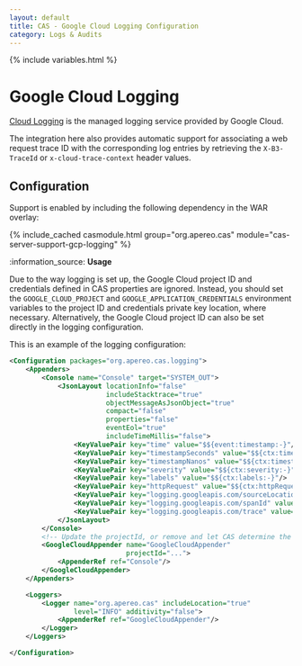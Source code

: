 ```yaml
---
layout: default
title: CAS - Google Cloud Logging Configuration
category: Logs & Audits
---
```


{% include variables.html %}

# Google Cloud Logging

[Cloud Logging](https://cloud.google.com/logging/) is the managed logging service provided by Google Cloud.

The integration here also provides automatic support for associating a web request trace ID with the corresponding log entries
by retrieving the `X-B3-TraceId` or `x-cloud-trace-context` header values.

## Configuration

Support is enabled by including the following dependency in the WAR overlay:

{% include_cached casmodule.html group="org.apereo.cas" module="cas-server-support-gcp-logging" %}

<div class="alert alert-info">:information_source: <strong>Usage</strong><p>
Due to the way logging is set up, the Google Cloud project ID and credentials 
defined in CAS properties are ignored. Instead, you should set the <code>GOOGLE_CLOUD_PROJECT</code> 
and <code>GOOGLE_APPLICATION_CREDENTIALS</code> environment variables to the project ID and credentials 
private key location, where necessary. Alternatively, the Google Cloud project ID can also be set directly
in the logging configuration.</p></div>

This is an example of the logging configuration:

```xml
<Configuration packages="org.apereo.cas.logging">
    <Appenders>
        <Console name="Console" target="SYSTEM_OUT">
            <JsonLayout locationInfo="false"
                        includeStacktrace="true"
                        objectMessageAsJsonObject="true"
                        compact="false"
                        properties="false"
                        eventEol="true"
                        includeTimeMillis="false">
                <KeyValuePair key="time" value="$${event:timestamp:-}"/>
                <KeyValuePair key="timestampSeconds" value="$${ctx:timestampSeconds:-}"/>
                <KeyValuePair key="timestampNanos" value="$${ctx:timestampNanos:-}"/>
                <KeyValuePair key="severity" value="$${ctx:severity:-}"/>
                <KeyValuePair key="labels" value="$${ctx:labels:-}"/>
                <KeyValuePair key="httpRequest" value="$${ctx:httpRequest:-}"/>
                <KeyValuePair key="logging.googleapis.com/sourceLocation" value="$${ctx:sourceLocation:-}"/>
                <KeyValuePair key="logging.googleapis.com/spanId" value="$${ctx:spanId:-}"/>
                <KeyValuePair key="logging.googleapis.com/trace" value="$${ctx:traceId:-}"/>
            </JsonLayout>
        </Console>
        <!-- Update the projectId, or remove and let CAS determine the project id automatically -->
        <GoogleCloudAppender name="GoogleCloudAppender" 
                             projectId="...">
            <AppenderRef ref="Console"/>
        </GoogleCloudAppender>
    </Appenders>

    <Loggers>
        <Logger name="org.apereo.cas" includeLocation="true" 
                level="INFO" additivity="false">
            <AppenderRef ref="GoogleCloudAppender"/>
        </Logger>
    </Loggers>

</Configuration>
```
